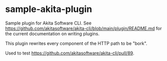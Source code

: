 # sample-akita-plugin

Sample plugin for Akita Software CLI. See https://github.com/akitasoftware/akita-cli/blob/main/plugin/README.md for the current documentation on writing plugins.

This plugin rewrites every component of the HTTP path to be "bork".


Used to test https://github.com/akitasoftware/akita-cli/pull/89.
